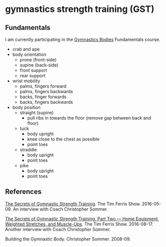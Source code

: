 gymnastics strength training (GST)
==================================

## Fundamentals

I am currently participating in the [Gymnastics Bodies](https://www.gymnasticbodies.com/training/) Fundamentals course.

- crab and ape
- body orientation
  - prone (front-side)
  - supine (back-side)
  - front support
  - rear support
- wrist mobility
  - palms, fingers forward
  - palms, fingers backwards
  - backs, finger forwards
  - backs, fingers backwards
- body position
  - straight (supine)
    - pull ribs in towards the floor (remove gap between back and floor)
  - tuck
    - body upright
    - knee close to the chest as possible
    - point toes
  - straddle
    - body upright
    - point toes
  - pike
    - body upright
    - point toes
  
## References

[The Secrets of Gymnastic Strength Training](http://fourhourworkweek.com/2016/05/09/the-secrets-of-gymnastic-strength-training/). The Tim Ferris Show. 2016-05-09. An interview with Coach Christopher Sommer.

[The Secrets of Gymnastic Strength Training, Part Two — Home Equipment, Weighted Stretches, and Muscle-Ups](http://fourhourworkweek.com/2016/08/17/the-secrets-of-gymnastic-strength-training-part-two/). The Tim Ferris Show. 2016-08-17. Another interview with Coach Christopher Sommer.

Building the Gymnastic Body. Christopher Sommer. 2008-09.
